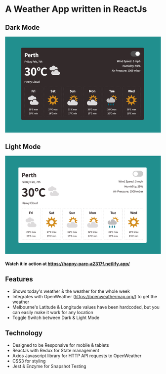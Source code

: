 # A Weather App written in ReactJs

## Dark Mode
![Dark Mode](screenshot-dark.jpg)

## Light Mode
![Light Mode](screenshot-light.jpg)

#### Watch it in action at https://happy-pare-a2317f.netlify.app/

## Features
- Shows today's weather & the weather for the whole week
- Integrates with OpenWeather (https://openweathermap.org/) to get the weather 
- Melbourne's Latitude & Longitude values have been hardcoded, but you can easily make it work for any location
- Toggle Switch between Dark & Light Mode

## Technology
- Designed to be Responsive for mobile & tablets
- ReactJs with Redux for State management
- Axios Javascript library for HTTP API requests to OpenWeather
- CSS3 for styling
- Jest & Enzyme for Snapshot Testing
